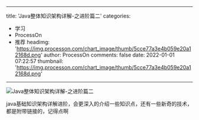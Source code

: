 
---
title: 'Java整体知识架构详解-之进阶篇二'
categories: 
 - 学习
 - ProcessOn
 - 推荐
headimg: 'https://img.processon.com/chart_image/thumb/5cce77a3e4b059e20a12168d.png'
author: ProcessOn
comments: false
date: 2022-01-01 07:22:57
thumbnail: 'https://img.processon.com/chart_image/thumb/5cce77a3e4b059e20a12168d.png'
---

<div>   
<img class="thumb" alt="Java整体知识架构详解-之进阶篇二" src="https://img.processon.com/chart_image/thumb/5cce77a3e4b059e20a12168d.png" referrerpolicy="no-referrer">
<p>java基础知识架构详解进阶，会更深入的介绍一些知识点，还有一些新奇的技术，都是附带链接的，记得点啊</p>  
</div>
            